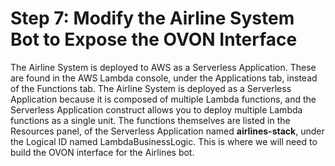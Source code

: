 # Step 7: Modify the Airline System Bot to Expose the OVON Interface

The Airline System is deployed to AWS as a Serverless Application. These are found in the AWS Lambda console, under the Applications tab, instead of the Functions tab. The Airline System is deployed as a Serverless Application because it is composed of multiple Lambda functions, and the Serverless Application construct allows you to deploy multiple Lambda functions as a single unit. The functions themselves are listed in the Resources panel, of the Serverless Application named **airlines-stack**, under the Logical ID named LambdaBusinessLogic. This is where we will need to build the OVON interface for the Airlines bot.





